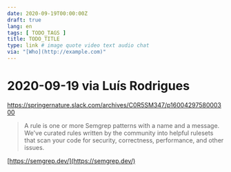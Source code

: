 ```yaml
---
date: 2020-09-19T00:00:00Z
draft: true
lang: en
tags: [ TODO_TAGS ]
title: TODO_TITLE
type: link # image quote video text audio chat
via: "[Who](http://example.com)"
---
```



# 2020-09-19 via Luís Rodrigues
https://springernature.slack.com/archives/C0R5SM347/p1600429758000300

> A rule is one or more Semgrep patterns with a name and a message. We've curated rules written by the community into helpful rulesets that scan your code for security, correctness, performance, and other issues.

[https://semgrep.dev/](https://semgrep.dev/)

